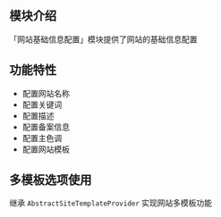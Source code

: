 ## 模块介绍

「网站基础信息配置」模块提供了网站的基础信息配置

## 功能特性

- 配置网站名称
- 配置关键词
- 配置描述
- 配置备案信息
- 配置主色调
- 配置网站模板

## 多模板选项使用

继承 `AbstractSiteTemplateProvider` 实现网站多模板功能 

